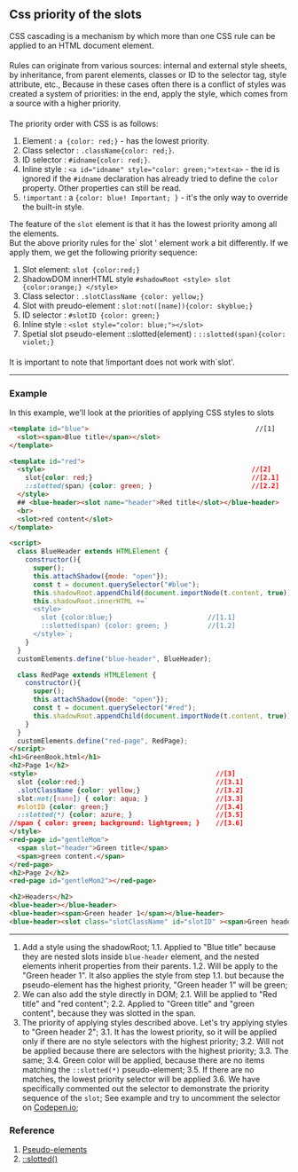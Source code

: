 ## Css priority of the slots
CSS cascading is a mechanism by which more than one CSS rule can be applied to an HTML document element. 
####
 Rules can originate from various sources: internal and external style sheets, by inheritance, from parent elements, classes or ID to the selector tag, style attribute, etc., Because in these cases often there is a conflict of styles was created a system of priorities: in the end, apply the style, which comes from a source with a higher priority.
#### 
The priority order with CSS is as follows:
1. Element : `a {color: red;}` - has the lowest priority.
2. Class selector : `.className{color: red;}`.
3. ID selector : `#idname{color: red;}`.
4. Inline style : `<a id="idname" style="color: green;">text<a>` - the id is ignored if the `#idname` declaration has already tried to define the `color` property. Other properties can still be read.
5. `!important` : a `{color: blue! Important; }` - it's the only way to override the built-in style.

The feature of the `slot` element is that it has the lowest priority among all the elements.<br>
But the above priority rules for the` slot ' element work a bit differently. If we apply them, we get the following priority sequence:
1. Slot element: `slot {color:red;}`
2. ShadowDOM innerHTML style `#shadowRoot <style> slot {color:orange;} </style>`
3. Class selector : `.slotClassName {color: yellow;}`
4. Slot with preudo-element : `slot:not([name]){color: skyblue;}`
5. ID selector : `#slotID {color: green;}`
6. Inline style : `<slot style="color: blue;"></slot>`
7. Spetial slot pseudo-element ::slotted(element) : `::slotted(span){color: violet;}`
####
It is important to note that !important does not work with`slot'.
***
### Example
In this example, we'll look at the priorities of applying CSS styles to slots
```html
<template id="blue">                                          //[1] 
  <slot><span>Blue title</span></slot>
</template>

<template id="red">
  <style>                                                    //[2]
    slot{color: red;}                                        //[2.1] 
    ::slotted(span) {color: green; }                         //[2.2]    
  </style>                                                 
  ## <blue-header><slot name="header">Red title</slot></blue-header>
  <br>
  <slot>red content</slot>
</template>

<script>
  class BlueHeader extends HTMLElement {
    constructor(){
      super();
      this.attachShadow({mode: "open"});
      const t = document.querySelector("#blue");
      this.shadowRoot.appendChild(document.importNode(t.content, true));
      this.shadowRoot.innerHTML +=`
      <style>
        slot {color:blue;}                        //[1.1] 
        ::slotted(span) {color: green; }          //[1.2] 
      </style>`;
    }
  }
  customElements.define("blue-header", BlueHeader);

  class RedPage extends HTMLElement {
    constructor(){
      super();
      this.attachShadow({mode: "open"});
      const t = document.querySelector("#red");
      this.shadowRoot.appendChild(document.importNode(t.content, true));
    }
  }
  customElements.define("red-page", RedPage); 
</script>
<h1>GreenBook.html</h1>
<h2>Page 1</h2>
<style>                                             //[3]
  slot {color:red;}                                 //[3.1]
  .slotClassName {color: yellow;}                   //[3.2]
  slot:not([name]) { color: aqua; }                 //[3.3]
  #slotID {color: green;}                           //[3.4]
  ::slotted(*) {color: azure; }                     //[3.5]
//span { color: green; background: lightgreen; }    //[3.6]
</style>
<red-page id="gentleMom">
  <span slot="header">Green title</span>
  <span>green content.</span>
</red-page>
<h2>Page 2</h2>
<red-page id="gentleMom2"></red-page>

<h2>Headers</h2>
<blue-header></blue-header>
<blue-header><span>Green header 1</span></blue-header>
<blue-header><slot class="slotClassName" id="slotID" ><span>Green header 2</span></slot></blue-header>
```
***
1. Add a style using the shadowRoot; 
1.1. Applied to "Blue title" because they are nested slots inside `blue-header` element,  and the nested elements inherit properties from their parents.
1.2. Will be apply to the "Green header 1". It also applies the style from step 1.1. but because the pseudo-element has the highest priority, "Green header 1" will be green;
2. We can also add the style directly in DOM;
2.1. Will be applied to "Red title" and "red content";
2.2. Applied to "Green title" and "green content", because they was slotted in the span.
3. The priority of applying styles described above. Let's try applying styles to "Green header 2";
3.1. It has the lowest priority, so it will be applied only if there are no style selectors with the highest priority;
3.2. Will not be applied because there are selectors with the highest priority;
3.3. The same;
3.4. Green color will be applied, because there are no items matching the `::slotted(*)` pseudo-element;
3.5. If there are no matches, the lowest priority selector will be applied
3.6. We have specifically commented out the selector to demonstrate the priority sequence of the `slot`;
See example and try to uncomment the selector on [Codepen.io](https://codepen.io/Halochkin/pen/oagZYa?editors=1000);


### Reference
1. [Pseudo-elements](https://developer.mozilla.org/en-US/docs/Web/CSS/Pseudo-elements)
2. [::slotted()](https://developer.mozilla.org/en-US/docs/Web/CSS/::slotted)
